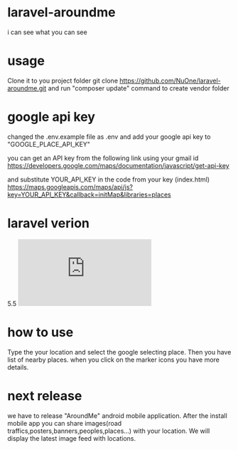 # laravel-aroundme
i can see what you can see

# usage
Clone it to you project folder git clone https://github.com/NuOne/laravel-aroundme.git
and run "composer update" command to create vendor folder

# google api key

changed the .env.example file as .env and add your google api key to "GOOGLE_PLACE_API_KEY" 

you can get an API key from the following link using your gmail id https://developers.google.com/maps/documentation/javascript/get-api-key

and substitute YOUR_API_KEY in the code from your key (index.html) https://maps.googleapis.com/maps/api/js?key=YOUR_API_KEY&callback=initMap&libraries=places

# laravel verion
5.5
![about laravel](https://github.com/NuOne/laravel-aroundme/blob/master/readme.md "Optional Title")

# how to use
Type the your location and select the google selecting place. Then you have list of nearby places. when you click on the marker icons you have more details.

# next release
we have to release "AroundMe" android mobile application. After the install mobile app you can share images(road traffics,posters,banners,peoples,places...) with your location. We will display the latest image feed with locations.
